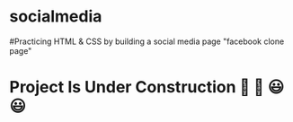 # socialmedia

#Practicing HTML & CSS by building a social media page "facebook clone page"

# Project Is Under Construction :hammer: :wrench: :smiley: :smiley:
